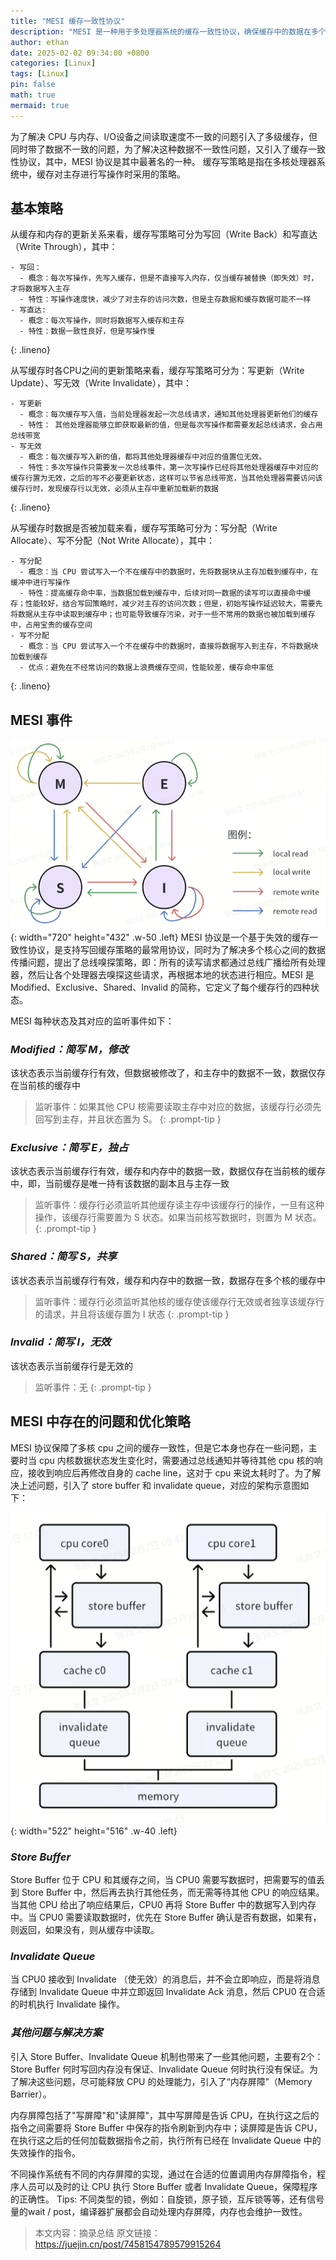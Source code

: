 ```yaml
---
title: "MESI 缓存一致性协议"
description: "MESI 是一种用于多处理器系统的缓存一致性协议，确保缓存中的数据在多个处理器之间保持一致"
author: ethan
date: 2025-02-02 09:34:00 +0800
categories: [Linux]
tags: [Linux]
pin: false
math: true
mermaid: true
---
```


为了解决 CPU 与内存、I/O设备之间读取速度不一致的问题引入了多级缓存，但同时带了数据不一致的问题，为了解决这种数据不一致性问题，又引入了缓存一致性协议，其中，MESI 协议是其中最著名的一种。
缓存写策略是指在多核处理器系统中，缓存对主存进行写操作时采用的策略。

## **基本策略**

从缓存和内存的更新关系来看，缓存写策略可分为写回（Write Back）和写直达（Write Through），其中：
```plaintext
- 写回：
  - 概念：每次写操作，先写入缓存，但是不直接写入内存，仅当缓存被替换（即失效）时，才将数据写入主存
  - 特性：写操作速度快，减少了对主存的访问次数，但是主存数据和缓存数据可能不一样
- 写直达: 
  - 概念：每次写操作，同时将数据写入缓存和主存
  - 特性：数据一致性良好，但是写操作慢
```
{: .lineno}

从写缓存时各CPU之间的更新策略来看，缓存写策略可分为：写更新（Write Update）、写无效（Write Invalidate），其中：
```plaintext
- 写更新
  - 概念：每次缓存写入值，当前处理器发起一次总线请求，通知其他处理器更新他们的缓存
  - 特性： 其他处理器能够立即获取最新的值，但是每次写操作都需要发起总线请求，会占用总线带宽
- 写无效
  - 概念：每次缓存写入新的值，都将其他处理器缓存中对应的值置位无效。
  - 特性：多次写操作只需要发一次总线事件，第一次写操作已经将其他处理器缓存中对应的缓存行置为无效，之后的写不必要更新状态，这样可以节省总线带宽，当其他处理器需要访问该缓存行时，发现缓存行以无效，必须从主存中重新加载新的数据
```
{: .lineno}

从写缓存时数据是否被加载来看，缓存写策略可分为：写分配（Write Allocate）、写不分配（Not Write Allocate），其中：
```plaintext
- 写分配
  - 概念：当 CPU 尝试写入一个不在缓存中的数据时，先将数据块从主存加载到缓存中，在缓冲中进行写操作
  - 特性：提高缓存命中率，当数据加载到缓存中，后续对同一数据的读写可以直接命中缓存；性能较好，结合写回策略时，减少对主存的访问次数；但是，初始写操作延迟较大，需要先将数据从主存中读取到缓存中；也可能导致缓存污染，对于一些不常用的数据也被加载到缓存中，占用宝贵的缓存空间
- 写不分配
  - 概念：当 CPU 尝试写入一个不在缓存中的数据时，直接将数据写入到主存，不将数据块加载到缓存
  - 优点：避免在不经常访问的数据上浪费缓存空间，性能较差，缓存命中率低
```
{: .lineno}

## **MESI 事件**

![Events](/_posts/2025-02/mesi_event.png){: width="720" height="432" .w-50 .left}
MESI 协议是一个基于失效的缓存一致性协议，是支持写回缓存策略的最常用协议，同时为了解决多个核心之间的数据传播问题，提出了总线嗅探策略，即：所有的读写请求都通过总线广播给所有处理器，然后让各个处理器去嗅探这些请求，再根据本地的状态进行相应。MESI 是 Modified、Exclusive、Shared、Invalid 的简称，它定义了每个缓存行的四种状态。

MESI 每种状态及其对应的监听事件如下：

### ***Modified：简写 M，修改***
该状态表示当前缓存行有效，但数据被修改了，和主存中的数据不一致，数据仅存在当前核的缓存中
> 监听事件：如果其他 CPU 核需要读取主存中对应的数据，该缓存行必须先回写到主存，并且状态置为 S。
{: .prompt-tip }

### ***Exclusive：简写 E，独占***
该状态表示当前缓存行有效，缓存和内存中的数据一致，数据仅存在当前核的缓存中，即，当前缓存是唯一持有该数据的副本且与主存一致
> 监听事件：缓存行必须监听其他缓存读主存中该缓存行的操作，一旦有这种操作，该缓存行需要置为 S 状态。如果当前核写数据时，则置为 M 状态。
{: .prompt-tip }

### ***Shared：简写 S，共享***
该状态表示当前缓存行有效，缓存和内存中的数据一致，数据存在多个核的缓存中
> 监听事件：缓存行必须监听其他核的缓存使该缓存行无效或者独享该缓存行的请求，并且将该缓存置为 I 状态
{: .prompt-tip }

### ***Invalid：简写 I，无效***
该状态表示当前缓存行是无效的
> 监听事件：无
{: .prompt-tip }

## **MESI 中存在的问题和优化策略**
MESI 协议保障了多核 cpu 之间的缓存一致性，但是它本身也存在一些问题，主要时当 cpu 内核数据状态发生变化时，需要通过总线通知并等待其他 cpu 核的响应，接收到响应后再修改自身的 cache line，这对于 cpu 来说太耗时了。为了解决上述问题，引入了 store buffer 和 invalidate queue，对应的架构示意图如下：

![Store_buffer](/_posts/2025-02/mesi_store_buffer.png){: width="522" height="516" .w-40 .left}

### ***Store Buffer***
Store Buffer 位于 CPU 和其缓存之间，当 CPU0 需要写数据时，把需要写的值丢到 Store Buffer 中，然后再去执行其他任务，而无需等待其他 CPU 的响应结果。当其他 CPU 给出了响应结果后，CPU0 再将 Store Buffer 中的数据写入到内存中。当 CPU0 需要读取数据时，优先在 Store Buffer 确认是否有数据，如果有，则返回，如果没有，则从缓存中读取。

### ***Invalidate Queue***
当 CPU0 接收到 Invalidate （使无效）的消息后，并不会立即响应，而是将消息存储到 Invalidate Queue 中并立即返回 Invalidate Ack 消息，然后 CPU0 在合适的时机执行 Invalidate 操作。

### ***其他问题与解决方案***
引入 Store Buffer、Invalidate Queue 机制也带来了一些其他问题，主要有2个：Store Buffer 何时写回内存没有保证、Invalidate Queue 何时执行没有保证。为了解决这些问题，尽可能释放 CPU 的处理能力，引入了“内存屏障”（Memory Barrier）。

内存屏障包括了"写屏障"和"读屏障"，其中写屏障是告诉 CPU，在执行这之后的指令之间需要将 Store Buffer 中保存的指令刷新到内存中；读屏障是告诉 CPU，在执行这之后的任何加载数据指令之前，执行所有已经在 Invalidate Queue 中的失效操作的指令。

不同操作系统有不同的内存屏障的实现，通过在合适的位置调用内存屏障指令，程序人员可以及时的让 CPU 执行 Store Buffer 或者 Invalidate Queue，保障程序的正确性。
Tips: 不同类型的锁，例如：自旋锁，原子锁，互斥锁等等，还有信号量的wait / post，编译器扩展都会自动处理内存屏障，内存也会维护一致性。 

> 本文内容：摘录总结
> 原文链接：https://juejin.cn/post/7458154789579915264